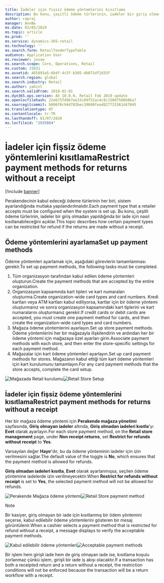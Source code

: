 ```yaml
---
title: İadeler için fişsiz ödeme yöntemlerini kısıtlama
description: Bu konu, çeşitli ödeme türlerinin, iadeler bir giriş olmadan yapıldığında bir iade için nasıl kısıtlanabileceğini açıklar.
author: rapraj
manager: AnnBe
ms.date: 03/05/2019
ms.topic: article
ms.prod: ''
ms.service: dynamics-365-retail
ms.technology: ''
ms.search.form: RetailTenderTypeTable
audience: Application User
ms.reviewer: josaw
ms.search.scope: Core, Operations, Retail
ms.custom: 15831
ms.assetid: 465893a5-6b4f-4c5f-b305-db071df2d33f
ms.search.region: global
ms.search.industry: Retail
ms.author: yabinl
ms.search.validFrom: 2019-02-01
ms.dyn365.ops.version: AX 10.0.0, Retail Feb 2019 update
ms.openlocfilehash: 22e675fd9b7ee33c89f52ac4c8c15807580b86a7
ms.sourcegitcommit: b806f0c94d703bec39680fead827733361d47045
ms.translationtype: HT
ms.contentlocale: tr-TR
ms.lasthandoff: 01/07/2020
ms.locfileid: "2935864"
---
```

# <a name="restrict-payment-methods-for-returns-without-a-receipt"></a><span data-ttu-id="052db-103">İadeler için fişsiz ödeme yöntemlerini kısıtlama</span><span class="sxs-lookup"><span data-stu-id="052db-103">Restrict payment methods for returns without a receipt</span></span>


[!include [banner](includes/banner.md)]

<span data-ttu-id="052db-104">Perakendecinin kabul edeceği ödeme türlerinin her biri, sistem ayarlandığında mutlaka yapılandırılmalıdır.</span><span class="sxs-lookup"><span data-stu-id="052db-104">Each payment type that a retailer accepts must be configured when the system is set up.</span></span> <span data-ttu-id="052db-105">Bu konu, çeşitli ödeme türlerinin, iadeler bir giriş olmadan yapıldığında bir iade için nasıl kısıtlanabileceğini açıklar.</span><span class="sxs-lookup"><span data-stu-id="052db-105">This topic describes how certain payment types can be restricted for refund if the returns are made without a receipt.</span></span>

## <a name="set-up-payment-methods"></a><span data-ttu-id="052db-106">Ödeme yöntemlerini ayarlama</span><span class="sxs-lookup"><span data-stu-id="052db-106">Set up payment methods</span></span>

<span data-ttu-id="052db-107">Ödeme yöntemleri ayarlamak için, aşağıdaki görevlerin tamamlanması gerekir.</span><span class="sxs-lookup"><span data-stu-id="052db-107">To set up payment methods, the following tasks must be completed.</span></span>
1. <span data-ttu-id="052db-108">Tüm organizasyon tarafından kabul edilen ödeme yöntemleri oluşturun.</span><span class="sxs-lookup"><span data-stu-id="052db-108">Create the payment methods that are accepted by the entire organization.</span></span>
2. <span data-ttu-id="052db-109">Organizasyon kapsamında kart tipleri ve kart numaraları oluşturma.</span><span class="sxs-lookup"><span data-stu-id="052db-109">Create organization-wide card types and card numbers.</span></span> <span data-ttu-id="052db-110">Kredi kartları veya ATM kartları kabul ediliyorsa, kartlar için bir ödeme yöntemi oluşturmanız ve sonra organizasyon kapsamındaki kart tiplerini ve kart numaralarını oluşturmanız gerekir.</span><span class="sxs-lookup"><span data-stu-id="052db-110">If credit cards or debit cards are accepted, you must create one payment method for cards, and then create the organization-wide card types and card numbers.</span></span>
3. <span data-ttu-id="052db-111">Mağaza ödeme yöntemlerini ayarlayın.</span><span class="sxs-lookup"><span data-stu-id="052db-111">Set up store payment methods.</span></span> <span data-ttu-id="052db-112">Ödeme yöntemlerini her bir mağazayla ilişkilendirin ve ardından her bir ödeme yöntemi için mağazaya özel ayarları girin.</span><span class="sxs-lookup"><span data-stu-id="052db-112">Associate payment methods with each store, and then enter the store-specific settings for each payment method.</span></span>
4. <span data-ttu-id="052db-113">Mağazalar için kart ödeme yöntemleri ayarlayın.</span><span class="sxs-lookup"><span data-stu-id="052db-113">Set up card payment methods for stores.</span></span> <span data-ttu-id="052db-114">Mağazanın kabul ettiği tüm kart ödeme yöntemleri için kart kurulumunu tamamlayın.</span><span class="sxs-lookup"><span data-stu-id="052db-114">For any card payment methods that the store accepts, complete the card setup.</span></span>

<span data-ttu-id="052db-115">![Mağazada Retail kurulumu](media/NoReceiptReturns1.png "Mağazada Retail kurulumu")</span><span class="sxs-lookup"><span data-stu-id="052db-115">![Retail Store Setup](media/NoReceiptReturns1.png "Retail Store Setup")</span></span> 


## <a name="restrict-payment-methods-for-returns-without-a-receipt"></a><span data-ttu-id="052db-116">İadeler için fişsiz ödeme yöntemlerini kısıtlama</span><span class="sxs-lookup"><span data-stu-id="052db-116">Restrict payment methods for returns without a receipt</span></span>

<span data-ttu-id="052db-117">Her bir mağaza ödeme yöntemi için **Perakende mağaza yönetimi** sayfasında, **Giriş olmayan iadeler** altında, **Giriş olmadan iadeleri kısıtla**'yı **Evet** olarak ayarlayın.</span><span class="sxs-lookup"><span data-stu-id="052db-117">For each store payment method, on the **Retail store management** page, under **Non receipt returns**, set **Restrict for refunds without receipt** to **Yes**.</span></span> 

<span data-ttu-id="052db-118">Varsayılan değer **Hayır**'dır, bu da ödeme yönteminin iadeler için izin verilmesini sağlar.</span><span class="sxs-lookup"><span data-stu-id="052db-118">The default value of the toggle is **No**, which ensures that the payment method is allowed for refunds.</span></span> 

<span data-ttu-id="052db-119">**Giriş olmadan iadeleri kısıtla**, **Evet** olarak ayarlanmışsa, seçilen ödeme yöntemine iadelerde izin verilmeyecektir.</span><span class="sxs-lookup"><span data-stu-id="052db-119">When **Restrict for refunds without receipt** is set to **Yes**, the selected payment method will not be allowed for refunds.</span></span> 

<span data-ttu-id="052db-120">![Perakende Mağaza ödeme yöntemi](media/NoReceiptReturns3.png "Perakende Mağaza Ödeme Yöntemi")</span><span class="sxs-lookup"><span data-stu-id="052db-120">![Retail Store payment method](media/NoReceiptReturns3.png "Retail Store Payment Method")</span></span> 

> [!NOTE]
> <span data-ttu-id="052db-121">Bir kasiyer, giriş olmayan bir iade için kısıtlanmış bir ödem yöntemini seçerse, kabul edilebilir ödeme yöntemlerini gösteren bir mesaj görüntülenir.</span><span class="sxs-lookup"><span data-stu-id="052db-121">When a cashier selects a payment method that is restricted for refund without a receipt, a message displays to verify the acceptable payment methods.</span></span>

<span data-ttu-id="052db-122">![Kabul edilebilir ödeme yöntemleri](media/NoReceiptReturns4.png "Kabul edilebilir ödeme yöntemleri")</span><span class="sxs-lookup"><span data-stu-id="052db-122">![Acceptable payment methods](media/NoReceiptReturns4.png "Acceptable payment methods")</span></span> 

<span data-ttu-id="052db-123">Bir işlem hem girişli iade hem de giriş olmayan iade ise, kısıtlama koşulu zorlanmaz çünkü işlem, girişli bir iade iş akışı olacaktır.</span><span class="sxs-lookup"><span data-stu-id="052db-123">If a transaction has both a receipted return and a return without a receipt, the restriction conditions will not be enforced because the transaction will be a return workflow with a receipt.</span></span> 

